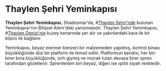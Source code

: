 # Thaylen Şehri Yeminkapısı

**Thaylen Şehri Yeminkapısı**, Shadesmar'da, #[Thaylen Şehri'nde](locations/thaylen-city) bulunan Yeminkapısı'nın Bilişsel Alem'deki yansımasıdır. Thaylen Şehri Yeminkapısı, #[Thaylen Denizi'nin](locations/thaylen-sea) kuzey kenarında yer alır ve yakınlardaki kara ile bir köprü ile bağlanır.

Yeminkapısı, beyaz mermer benzeri bir malzemeden yapılmış, kontrol binası büyüklüğünde düz bir platform ile temsil edilir. Platformun kendisi, her biri birer bina büyüklüğünde, zırh giymiş ve mızrak tutan devasa birer spren tarafından gözetlenir. Sprenlerden biri beyaz, diğeri ise ışıltılı siyah renktedir.
